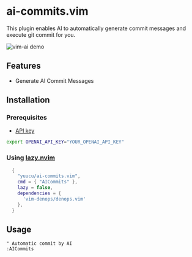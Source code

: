 # ai-commits.vim

This plugin enables AI to automatically generate commit messages and execute git commit for you.

![vim-ai demo](./demo.gif)

## Features

- Generate AI Commit Messages

## Installation

### Prerequisites

- [API key](https://platform.openai.com/account/api-keys)

```sh
export OPENAI_API_KEY="YOUR_OPENAI_API_KEY"
```

### Using [lazy.nvim](https://github.com/folke/lazy.nvim)

```lua
  {
    "yuucu/ai-commits.vim",
    cmd = { "AICommits" },
    lazy = false,
    dependencies = {
      'vim-denops/denops.vim'
    },
  }
```

## Usage

```
" Automatic commit by AI
:AICommits
```
